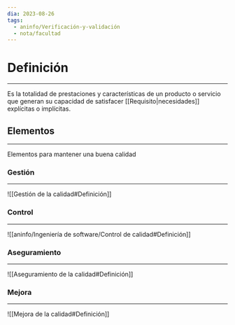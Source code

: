 ```yaml
---
dia: 2023-08-26
tags:
  - aninfo/Verificación-y-validación
  - nota/facultad
---
```

# Definición
---
Es la totalidad de prestaciones y características de un producto o servicio que generan su capacidad de satisfacer [[Requisito|necesidades]] explícitas o implícitas.

## Elementos
---
Elementos para mantener una buena calidad

### Gestión
---
![[Gestión de la calidad#Definición]]

### Control
---
![[aninfo/Ingeniería de software/Control de calidad#Definición]]

### Aseguramiento
---
![[Aseguramiento de la calidad#Definición]]

### Mejora
---
![[Mejora de la calidad#Definición]]
